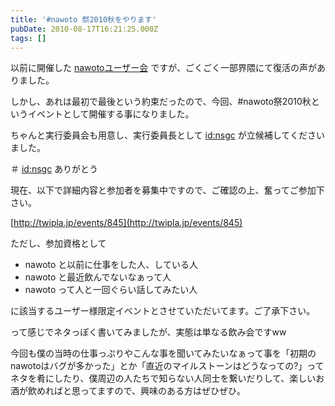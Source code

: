 ```yaml
---
title: '#nawoto 祭2010秋をやります'
pubDate: 2010-08-17T16:21:25.000Z
tags: []
---
```


以前に開催した [nawotoユーザー会](http://d.hatena.ne.jp/nawoto/20100403/1270312026) ですが、ごくごく一部界隈にて復活の声がありました。

しかし、あれは最初で最後という約束だったので、今回、#nawoto祭2010秋というイベントとして開催する事になりました。

ちゃんと実行委員会も用意し、実行委員長として [id:nsgc](http://blog.hatena.ne.jp/nsgc/) が立候補してくださいました。

＃ [id:nsgc](http://blog.hatena.ne.jp/nsgc/) ありがとう

現在、以下で詳細内容と参加者を募集中ですので、ご確認の上、奮ってご参加下さい。

[http://twipla.jp/events/845](http://twipla.jp/events/845)

ただし、参加資格として

- nawoto と以前に仕事をした人、している人
- nawoto と最近飲んでないなぁって人
- nawoto って人と一回ぐらい話してみたい人

に該当するユーザー様限定イベントとさせていただいてます。ご了承下さい。

って感じでネタっぽく書いてみましたが、実態は単なる飲み会ですww

今回も僕の当時の仕事っぷりやこんな事を聞いてみたいなぁって事を「初期のnawotoはバグが多かった」とか「直近のマイルストーンはどうなっての?」ってネタを肴にしたり、僕周辺の人たちで知らない人同士を繋いだりして、楽しいお酒が飲めればと思ってますので、興味のある方はぜひぜひ。
